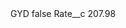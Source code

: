 <?xml version="1.0" encoding="UTF-8"?>
<CustomMetadata xmlns="http://soap.sforce.com/2006/04/metadata" xmlns:xsi="http://www.w3.org/2001/XMLSchema-instance" xmlns:xsd="http://www.w3.org/2001/XMLSchema">
    <label>GYD</label>
    <protected>false</protected>
    <values>
        <field>Rate__c</field>
        <value xsi:type="xsd:double">207.98</value>
    </values>
</CustomMetadata>
